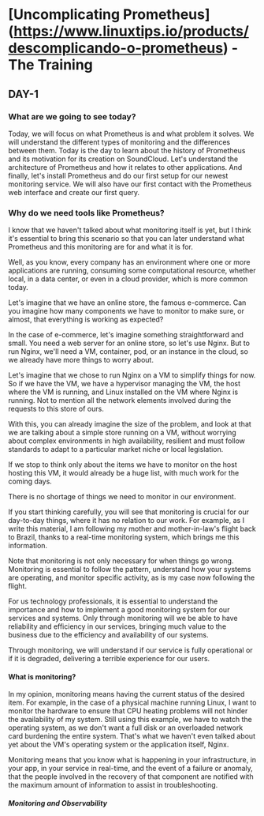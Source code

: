 # [Uncomplicating Prometheus] (https://www.linuxtips.io/products/descomplicando-o-prometheus) - The Training

## DAY-1

### What are we going to see today?

Today, we will focus on what Prometheus is and what problem it solves.
We will understand the different types of monitoring and the differences between them.
Today is the day to learn about the history of Prometheus and its motivation for its creation on SoundCloud.
Let's understand the architecture of Prometheus and how it relates to other applications.
And finally, let's install Prometheus and do our first setup for our newest monitoring service.
We will also have our first contact with the Prometheus web interface and create our first query.


### Why do we need tools like Prometheus?

I know that we haven't talked about what monitoring itself is yet, but I think it's essential to bring this scenario so that you can later understand what Prometheus and this monitoring are for and what it is for.

Well, as you know, every company has an environment where one or more applications are running, consuming some computational resource, whether local, in a data center, or even in a cloud provider, which is more common today.

Let's imagine that we have an online store, the famous e-commerce. Can you imagine how many components we have to monitor to make sure, or almost, that everything is working as expected?

In the case of e-commerce, let's imagine something straightforward and small. You need a web server for an online store, so let's use Nginx.
But to run Nginx, we'll need a VM, container, pod, or an instance in the cloud, so we already have more things to worry about.

Let's imagine that we chose to run Nginx on a VM to simplify things for now. So if we have the VM, we have a hypervisor managing the VM, the host where the VM is running, and Linux installed on the VM where Nginx is running. Not to mention all the network elements involved during the requests to this store of ours.

With this, you can already imagine the size of the problem, and look at that we are talking about a simple store running on a VM, without worrying about complex environments in high availability, resilient and must follow standards to adapt to a particular market niche or local legislation.

If we stop to think only about the items we have to monitor on the host hosting this VM, it would already be a huge list, with much work for the coming days.

There is no shortage of things we need to monitor in our environment.

If you start thinking carefully, you will see that monitoring is crucial for our day-to-day things, where it has no relation to our work. For example, as I write this material, I am following my mother and mother-in-law's flight back to Brazil, thanks to a real-time monitoring system, which brings me this information.

Note that monitoring is not only necessary for when things go wrong. Monitoring is essential to follow the pattern, understand how your systems are operating, and monitor specific activity, as is my case now following the flight.

For us technology professionals, it is essential to understand the importance and how to implement a good monitoring system for our services and systems.
Only through monitoring will we be able to have reliability and efficiency in our services, bringing much value to the business due to the efficiency and availability of our systems.

Through monitoring, we will understand if our service is fully operational or if it is degraded, delivering a terrible experience for our users.

#### What is monitoring?

In my opinion, monitoring means having the current status of the desired item. For example, in the case of a physical machine running Linux, I want to monitor the hardware to ensure that CPU heating problems will not hinder the availability of my system. Still using this example, we have to watch the operating system, as we don't want a full disk or an overloaded network card burdening the entire system.
That's what we haven't even talked about yet about the VM's operating system or the application itself, Nginx.

Monitoring means that you know what is happening in your infrastructure, in your app, in your service in real-time, and the event of a failure or anomaly, that the people involved in the recovery of that component are notified with the maximum amount of information to assist in troubleshooting.

##### Monitoring and Observability
